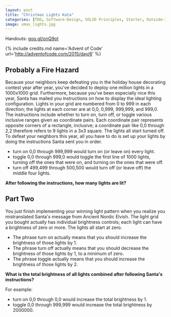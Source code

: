 ```yaml
---
layout: post
title: "Christmas Lights Kata"
categories: [TDD, Software-Design, SOLID Principles, Starter, Outside-In]
image: xmas_lights.jpg
---
```


Handouts: [goo.gl/onQ9ot](https://goo.gl/onQ9ot)

{% include credits.md name='Advent of Code' url='http://adventofcode.com/2015/day/6' %}

## Probably a Fire Hazard
Because your neighbors keep defeating you in the holiday house
decorating contest year after year, you've decided to deploy one million
lights in a 1000x1000 grid. Furthermore, because you've been especially
nice this year, Santa has mailed you instructions on how to display the
ideal lighting configuration. Lights in your grid are numbered from 0 to
999 in each direction; the lights at each corner are at 0,0, 0,999,
999,999, and 999,0. The instructions include whether to turn on, turn
off, or toggle various inclusive ranges given as coordinate pairs. Each
coordinate pair represents opposite corners of a rectangle, inclusive; a
coordinate pair like 0,0 through 2,2 therefore refers to 9 lights in a
3x3 square. The lights all start turned off. To defeat your neighbors
this year, all you have to do is set up your lights by doing the
instructions Santa sent you in order.

* turn on 0,0 through 999,999 would turn on (or leave on) every light.
* toggle 0,0 through 999,0 would toggle the first line of 1000 lights,
  turning off the ones that were on, and turning on the ones that were
  off.
* turn off 499,499 through 500,500 would turn off (or leave off) the
  middle four lights.

**After following the instructions, how many lights are lit?**


## Part Two
You just finish implementing your winning light pattern when you realize
you mistranslated Santa's message from Ancient Nordic Elvish. The light
grid you bought actually has individual brightness controls; each light
can have a brightness of zero or more. The lights all start at zero.
* The phrase turn on actually means that you should increase the
  brightness of those lights by 1.
* The phrase turn off actually means that you should decrease the
  brightness of those lights by 1, to a minimum of zero.
* The phrase toggle actually means that you should increase the
  brightness of those lights by 2.

**What is the total brightness of all lights combined after following
Santa's instructions?**

For example:
* turn on 0,0 through 0,0 would increase the total brightness by 1.
* toggle 0,0 through 999,999 would increase the total brightness by
  2000000.
